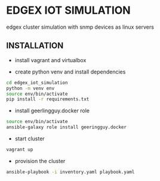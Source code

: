 # EDGEX IOT SIMULATION

edgex cluster simulation with snmp devices as linux servers

## INSTALLATION

- install vagrant and virtualbox

- create python venv and install dependencies

```bash
cd edgex_iot_simulation
python -m venv env 
source env/bin/activate
pip install -r requirements.txt
```

- install geerlingguy.docker role

```bash
source env/bin/activate
ansible-galaxy role install geeringguy.docker
```

- start cluster

```bash
vagrant up
```

- provision the cluster

```bash
ansible-playbook -i inventory.yaml playbook.yaml
```
